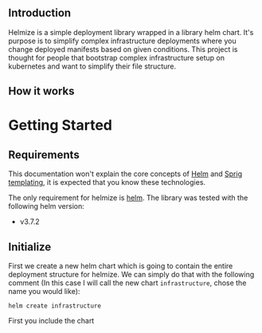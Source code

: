 ## Introduction

Helmize is a simple deployment library wrapped in a library helm chart. It's purpose is to simplify complex infrastructure deployments where you change deployed manifests based on given conditions. This project is thought for people that bootstrap complex infrastructure setup on kubernetes and want to simplify their file structure. 

## How it works





# Getting Started 






## Requirements 

This documentation won't explain the core concepts of [Helm](https://helm.sh/) and [Sprig templating](http://masterminds.github.io/sprig/), it is expected that you know these technologies.

The only requirement for helmize is [helm](https://helm.sh/docs/intro/install/). The library was tested with the following helm version:

  * v3.7.2

## Initialize

First we create a new helm chart which is going to contain the entire deployment structure for helmize. We can simply do that with the following comment (In this case I will call the new chart `infrastructure`, chose the name you would like):

```
helm create infrastructure
```






First you include the chart 





